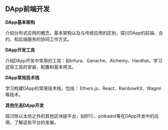 ## **DApp前端开发**

**DApp基本架构**

   介绍分布式应用的概念，基本架构以及与传统应用的区别，探讨DApp的前端、合约、和后端服务的协同工作方式。

**DApp开发工具**

介绍DApp开发中常用的工具：如Infura、Ganache、Alchemy、Hardhat。学习这些工具的安装、配置和基本用法。

**DApp常用技术栈**

学习构建DApp的常用技术栈，包括： Ethers.js、React、RainbowKit、Wagmi等技术。

**其他生态DApp开发**

探讨除以太坊之外的其他区块链平台，如BTC、polkadot等在DApp开发中的应用，了解这些平台的发展。
